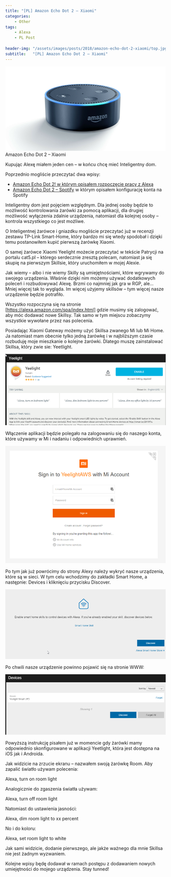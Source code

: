 ```yaml
---
title: "[PL] Amazon Echo Dot 2 – Xiaomi"
categories:
    - Other
tags:
    - Alexa
    - PL Post

header-img: "/assets/images/posts/2018/amazon-echo-dot-2-xiaomi/top.jpg"
subtitle:   "[PL] Amazon Echo Dot 2 – Xiaomi"
---
```

![[PL] Amazon Echo Dot 2 – Xiaomi](/assets/images/posts/2018/amazon-echo-dot-2-xiaomi/top.jpg)Amazon Echo Dot 2 – Xiaomi

Kupując Alexę miałem jeden cen – w końcu chcę mieć Inteligentny dom.

Poprzednio mogliście przeczytać dwa wpisy:

* [Amazon Echo Dot 2! w którym opisałem rozpoczęcie pracy z Alexą](https://www.piesik.me/2018/08/13/amazon-echo-dot-2/)
* [Amazon Echo Dot 2 – Spotify](https://www.piesik.me/2018/08/13/amazon-echo-dot-2-spotify/) w którym opisałem konfigurację konta na Spotify

Inteligentny dom jest pojęciem względnym. Dla jednej osoby będzie to możliwość kontrolowania żarówki za pomocą aplikacji, dla drugiej możliwość wyłączenia zdalnie urządzenia, natomiast dla kolejnej osoby – kontrola wszystkiego co jest możliwe.

O Inteligentnej żarówce i gniazdku mogliście przeczytać już w recenzji zestawu TP-Link Smart-Home, który bardzo mi się wtedy spodobał i dzięki temu postanowiłem kupić pierwszą żarówkę Xiaomi.

O samej żarówce Xiaomi Yeelight możecie przeczytać w tekście Patrycji na portalu cat5.pl – którego serdecznie zresztą polecam, natomiast ja się skupię na pierwszym Skillsie, który uruchomiłem w mojej Alexie.

Jak wiemy – albo i nie wiemy Skilly są umiejętnościami, które wgrywamy do swojego urządzenia. Właśnie dzięki nim możemy używać dodatkowych poleceń i rozbudowywać Alexę. Brzmi co najmniej jak gra w RGP, ale… Mniej więcej tak to wygląda. Im więcej użyjemy skillsów – tym więcej nasze urządzenie będzie potrafiło.

Wszystko rozpoczyna się na stronie [https://alexa.amazon.com/spa/index.html] gdzie musimy się zalogować, aby móc dodawać nowe Skillsy. Tak samo w tym miejscu zobaczymy wszystkie wywołane przez nas polecenia.

Posiadając Xiaomi Gateway możemy użyć Skillsa zwanego Mi lub Mi Home. Ja natomiast mam obecnie tylko jedną żarówkę i w najbliższym czasie rozbuduję moje mieszkanie o kolejne żarówki. Dlatego muszę zainstalować Skillsa, który zwie sie: Yeetlight.

![[PL] Amazon Echo Dot 2 – Xiaomi](/assets/images/posts/2018/amazon-echo-dot-2-xiaomi/01.png)

Włączenie aplikacji będzie polegało na zalogowaniu się do naszego konta, które używamy w Mi i nadaniu i odpowiednich uprawnień.

![[PL] Amazon Echo Dot 2 – Xiaomi](/assets/images/posts/2018/amazon-echo-dot-2-xiaomi/02.png)

Po tym jak już powrócimy do strony Alexy należy wykryć nasze urządzenia, które są w sieci. W tym celu wchodzimy do zakładki Smart Home, a następnie: Devices i kliknięciu przycisku Discover.

![[PL] Amazon Echo Dot 2 – Xiaomi](/assets/images/posts/2018/amazon-echo-dot-2-xiaomi/03.png)

Po chwili nasze urządzenie powinno pojawić się na stronie WWW:

![[PL] Amazon Echo Dot 2 – Xiaomi](/assets/images/posts/2018/amazon-echo-dot-2-xiaomi/04.png)

Powyższą instrukcję pisałem już w momencie gdy żarówki mamy odpowiednio skonfigurowane w aplikacji Yeetlight, która jest dostępna na iOS jak i Androida.

Jak widzicie na zrzucie ekranu – nazwałem swoją żarówkę Room. Aby zapalić światło używam polecenia:

Alexa, turn on room light

Analogicznie do zgaszenia światła używam:

Alexa, turn off room light

Natomiast do ustawienia jasności:

Alexa, dim room light to xx percent

No i do koloru:

Alexa, set room light to white

Jak sami widzicie, dodanie pierwszego, ale jakże ważnego dla mnie Skillsa nie jest żadnym wyzwaniem.

Kolejne wpisy będę dodawał w ramach postępu z dodawaniem nowych umiejętności do mojego urządzenia. Stay tunned!
